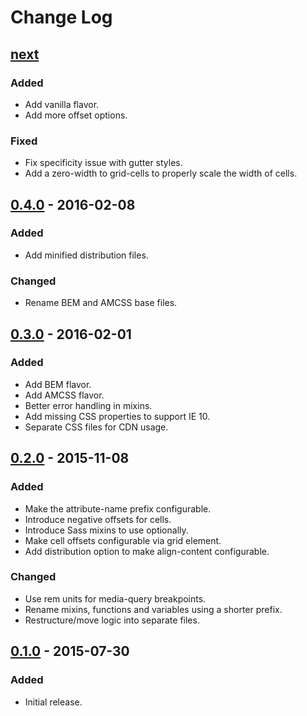 # Change Log

## [next]

### Added
- Add vanilla flavor.
- Add more offset options.

### Fixed
- Fix specificity issue with gutter styles.
- Add a zero-width to grid-cells to properly scale the width of cells.

## [0.4.0] - 2016-02-08

### Added
- Add minified distribution files.

### Changed
- Rename BEM and AMCSS base files.

## [0.3.0] - 2016-02-01

### Added
- Add BEM flavor.
- Add AMCSS flavor.
- Better error handling in mixins.
- Add missing CSS properties to support IE 10.
- Separate CSS files for CDN usage.

## [0.2.0] - 2015-11-08

### Added
- Make the attribute-name prefix configurable.
- Introduce negative offsets for cells.
- Introduce Sass mixins to use optionally.
- Make cell offsets configurable via grid element.
- Add distribution option to make align-content configurable.

### Changed
- Use rem units for media-query breakpoints.
- Rename mixins, functions and variables using a shorter prefix.
- Restructure/move logic into separate files.

## [0.1.0] - 2015-07-30

### Added
- Initial release.

[next]: https://github.com/gridable/gridable/compare/v0.4.0...HEAD
[0.4.0]: https://github.com/gridable/gridable/compare/v0.3.0...v0.4.0
[0.3.0]: https://github.com/gridable/gridable/compare/v0.2.0...v0.3.0
[0.2.0]: https://github.com/gridable/gridable/compare/v0.1.0...v0.2.0
[0.1.0]: https://github.com/gridable/gridable/compare/980193833c5bf63fc5846eae692aa4815f26a8a8...v0.1.0
